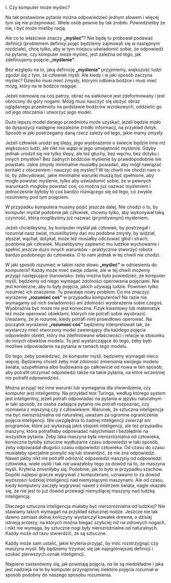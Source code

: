 I. Czy komputer może myśleć?

Na tak postawione pytanie można odpowiedzieć jednym słowem i więcej tym się nie przejmować.
Wiele osób pewnie by tak zrobiło. Powiedzieliby że nie, i być może mieliby rację.

Ale co to właściwie znaczy **„myśleć”**? Nie będę tu próbował podawać definicji
(problemem definicji pojęć będziemy zajmowali się w następnym rozdziale),
chcę tylko, aby w tym miejscu uświadomić sobie, że odpowiedź na pytanie, czy komputer może myśleć,
jest zależna od tego, jak zdefiniujemy pojęcie **„myślenie”**.

Bez względu na to, jaką definicję **„myślenia”** przyjmiemy, większość ludzi zgodzi się z tym, że człowiek myśli.
Ale kiedy i w jaki sposób zaczyna myśleć?
Dziecko musi mieć zmysły, którymi odbiera bodźce i musi mieć mózg, który na te bodźce reaguje.

Jeżeli niemowlę na coś patrzy, obraz na siatkówce jest zdeformowany i jest obrócony do góry nogami.
Mózg musi nauczyć się ułożyć obraz oglądanego przedmiotu na podstawie bodźców wzrokowych,
oddzielić go od jego otoczenia i utworzyć jego model.

Dużo lepszy model danego przedmiotu może uzyskać, jeżeli będzie miało do dyspozycji
następne niezależne źródło informacji, na przykład dotyk.
Sposób w jaki postrzegamy daną rzecz zależy od tego, jakie mamy zmysły.

Jeżeli człowiek urodzi się ślepy, jego wyobrażenie o świecie będzie inne niż większości ludzi,
ale nikt nie wątpi w jego umiejętność myślenia. Gdyby jednak urodził się nie tylko ślepy,
ale też głuchy, bez węchu, bez dotyku i innych zmysłów?
Bez żadnych bodźców myślenie by prawdopodobnie nie powstało. Jakie zmysły minimalnie musiałby posiadać,
aby mógł nawiązać kontakt z otoczeniem i nauczyć się myśleć?
W tej chwili nie chodzi nam o to, by zdecydować, jakie minimalne warunki muszą być spełnione,
aby mogło powstać myślenie, tylko aby uświadomić sobie, że w pewnych warunkach mogłoby powstać coś,
co można już nazwać myśleniem i jednocześnie byłoby to coś bardzo różniącego się od tego,
co zwykle rozumiemy pod tym pojęciem.

W przypadku komputera musimy pójść jeszcze dalej.
Nie chodzi o to, by komputer myślał podobnie jak człowiek, chcemy tylko, aby wykonywał taką czynność,
którą moglibyśmy już nazwać (prymitywnym) myśleniem.

Jeżeli chcielibyśmy, by komputer myślał jak człowiek, by postrzegał i rozumiał nasz świat,
musielibyśmy dać mu podobne zmysły, by widział, słyszał, wąchał, dotykał, może też musiałby odczuwać głód i strach,
podobnie jak człowiek. Musielibyśmy zapewnić mu ludzkie wychowanie i spełnić jeszcze dużo innych warunków
– praktycznie stworzyć robota bardzo podobnego do człowieka. O to nam jednak w tej chwili nie chodzi.

W jaki sposób rozumieć w takim razie słowo **„myśleć”** w odniesieniu do komputera?
Każdy może mieć swoje zdanie, ale w tej chwili możemy przyjąć następujące stanowisko:
żeby można było powiedzieć, że komputer myśli, będziemy od niego wymagać zdolności operowania pojęciami.
Nie jest konieczne, aby to były pojęcia, jakich używają ludzie. Powinien tylko rozumieć ich znaczenie.
Tu powstaje nowy problem: Co ma znaczyć wyrażenie **„rozumieć coś”** w przypadku komputerów?
Na razie nie wymagamy od nich świadomości ani zdolności wyobrażenia sobie czegoś.
Wyobraźnia być może nie jest konieczna. Fizyk kwantowy lub matematyk też może operować obiektami,
których nie potrafi sobie wyobrazić. Uważamy, że je rozumie, kiedy potrafi nimi prawidłowo operować.
Na początek wyrażenie **„rozumieć coś”** będziemy interpretowali tak,
że wystarczy mieć stworzony model zawierający dla każdego pojęcia odpowiedni obiekt,
który ma zdefiniowane właściwości i relacje w stosunku do innych obiektów modelu.
To jest wystarczające do tego, żeby było możliwe odpowiadanie na pytania w ramach tego modelu.

Do tego, żeby powiedzieć, że komputer myśli, będziemy wymagali nieco więcej.
Będziemy chcieli żeby miał zdolność zmieniania swojego modelu świata,
uzupełniania albo budowania go całkowicie od nowa w ten sposób, aby potrafił otrzymać odpowiedzi
także na takie pytania, na które wcześniej nie potrafił odpowiedzieć.
  
Można przyjąć też inne warunki lub wymagania dla stwierdzenia, czy komputer jest inteligentny.
Na przykład test Turinga, według którego system jest inteligentny, jeżeli potrafi odpowiadać
na pytania w języku naturalnym w taki sposób, że osoba zadająca pytania nie potrafi rozpoznać,
czy rozmawia z maszyną czy z człowiekiem.
Warunek, że sztuczna inteligencja ma być nierozróżnialna od naturalnej,
uważam za ogromne ograniczenie pojęcia inteligencji.
Nie uwzględnia to żadnej inteligencji zwierząt ani programów, które już wykazują jakiś stopień inteligencji,
ale też przypadku maszyny, która potrafiłaby odpowiadać natychmiast i bezbłędnie na wszystkie pytania.
Żeby taka maszyna była nierozróżnialna od człowieka, konieczne byłoby sztuczne wydłużanie czasu odpowiedzi
w taki sposób, żeby odpowiadał długości czasu odpowiedzi człowieka.
Od czasu do czasu musiałaby specjalnie pomylić się lub stwierdzić, że nie zna odpowiedzi.
Nawet jakby nikt nie potrafił odróżnić odpowiedzi maszyny od odpowiedzi człowieka,
wiele osób i tak nie uważałoby tego za dowód na to, że maszyna myśli. Kryteria zmieniłyby się.
Podobnie, jak to było w przypadku szachów. Dopóki najlepsi gracze wygrywali z komputerami,
uznawano to za dowód wyższości ludzkiej inteligencji nad niemyślącymi maszynami.
Ale od czasu, kiedy komputery zaczęły wygrywać nawet z mistrzem świata, nagle okazało się,
że nie jest to już dowód przewagi niemyślącej maszyny nad ludzką inteligencją.

Dlaczego sztuczna inteligencja miałaby być nierozróżnialna od ludzkiej?
Nie stawiamy takich wymagań na przykład sztucznej nodze.
Jeszcze nie tak dawno zamiast dolnej kończyny wystarczył kawałek drewna, a dzisiaj istnieją protezy,
na których można biegać szybciej niż na zdrowych nogach, i nikt nie wymaga,
by sztuczne nogi były nierozróżnialne od naturalnych. Każdy może od razu stwierdzić, że są sztuczne.

Każdy może sam ustalić, jakie kryteria przyjąć, by móc rozstrzygnąć czy maszyna myśli.
My będziemy trzymać się jak najogólniejszej definicji i szukać pierwszych oznak inteligencji.

Najpierw zastanówmy się, jak powstają pojęcia, na ile są niedokładne i jaka jest nadzieja na to
by komputer przynajmniej niektóre pojęcia rozumiał w sposób podobny do naszego sposobu rozumienia.
